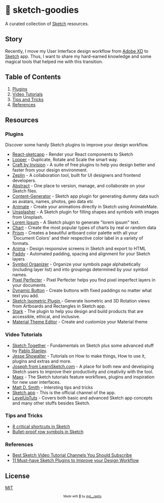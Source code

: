 # 💎 sketch-goodies
A curated collection of [Sketch](https://www.sketchapp.com/) resources.

Story 
-----
Recently, I move my User Interface design workflow from [Adobe XD](https://www.adobe.com/gr_en/products/xd.html) to [Sketch](https://www.sketchapp.com/) app. Thus, I want to share my hard-earned knowledge and some magical tools that helped me with this transition.

Table of Contents
-----------------

1. [Plugins](#plugins)
2. [Video Tutorials](#video-tutorials)
3. [Tips and Tricks](#tips-and-tricks)
4. [References](#references)

Resources
---------

### Plugins
Discover some handy Sketch plugins to improve your design workflow.

- [React-sketcapp](http://airbnb.io/react-sketchapp/) - Render your React components to Sketch
- [Looper](http://sureskumar.com/looper/) - Duplicate, Rotate and Scale the smart way.
- [Craft by Invision](https://www.invisionapp.com/craft) - A suite of free plugins to help you design better and faster from your design environment.
- [Zeplin](https://zeplin.io/) - A collaboration tool, built for UI designers and frontend developers.
- [Abstract](https://www.goabstract.com/) - One place to version, manage, and collaborate on your Sketch files.
- [Content-Generator](https://github.com/timuric/Content-generator-sketch-plugin) - Sketch app plugin for generating dummy data such as avatars, names, photos, geo data etc
- [Animate](http://animatemate.com/) - Create your animations directly in Sketch using AnimateMate.
- [Unsplasher](https://github.com/perrysmotors/sketch-unsplasher) - A Sketch plugin for filling shapes and symbols with images from Unsplash.
- [Lorem Ipsum](https://github.com/whoisryosuke/sketch-lorem-ipsum-2017) - A Sketch plugin to generate "lorem ipsum" text.
- [Chart](https://github.com/pavelkuligin/chart) - Create the most popular types of charts by real or random data
- [Prism](https://github.com/ment-mx/Prism) - Creates a beautiful artboard color palette with all your 'Document Colors' and their respective color label in a variety of formats.
- [Anima](https://animaapp.github.io/) - Design responsive screens in Sketch and export to HTML
- [Paddy](https://github.com/DWilliames/paddy-sketch-plugin) - Automated padding, spacing and alignment for your Sketch layers
- [Symbol Organizer](https://github.com/sonburn/symbol-organizer) - Organize your symbols page alphabetically (including layer list) and into groupings determined by your symbol names.
- [Pixel Perfecter](https://github.com/swiadek/pixel-perfecter-sketch-plugin) - Pixel Perfecter helps you find pixel imperfect layers in your documents.
- [Dynamic Button](https://github.com/ddwht/sketch-dynamic-button) - Create buttons with fixed paddings no matter what text you add.
- [Sketch Isometric Plugin ](https://github.com/sureskumar/sketch-isometric?ref=fordesignrs) - Generate Isometric and 3D Rotation views from Artboards and Rectangles in Sketch app.
- [Stark](https://www.getstark.co/) - The plugin to help you design and build products that are accessible, ethical, and inclusive.
- [Material Theme Editor](https://material.io/tools/theme-editor/) - Create and customize your Material theme

### Video Tutorials

- [Sketch Together](https://www.youtube.com/playlist?list=PLWlUJU11tp4fEXI8deWhBQAHDv9R23WHB) - Fundamentals on Sketch plus some advanced stuff by [Pablo Stanley](https://www.pablostanley.com/).
- [Jesse Showalter](https://www.youtube.com/playlist?list=PLrtjkLnNjGHuH00MTdjQGlAt6Gcm5oFDP) - Tutorials on How to make things, How to use it, plugins and extras and more.
- [Joseph from LearnSketch.com](https://www.youtube.com/user/learnsketch) - A place for both new and developing Sketch users to improve their productivity and creativity with the tool. 
- [Maex](https://www.youtube.com/playlist?list=PLgwNtYvZGv9Q_rH5RVWYE20dcp4_MLhX_) - The Sketch tutorials feature workflows, plugins and inspiration for new user interfaces.
- [Matt D. Smith](https://www.youtube.com/playlist?list=PLRH-iQQ3liameZu6Do8mYJdm-zCLymXJ1) - Intersting tips and tricks
- [Sketch app](https://www.youtube.com/channel/UC-1eTnnUmKJ8yEa1nCnAGpw) - This is the official channel of the app.
- [LevelUpTuts](https://www.youtube.com/user/LevelUpTuts/playlists?sort=dd&shelf_id=9&view=50) - Covers both basic and advanced Sketch app concepts and many other stuffs besides Sketch.

### Tips and Tricks

- [8 critical shortcuts in Sketch](https://www.invisionapp.com/inside-design/8-critical-shortcuts-in-sketch/)
- [Bullet-proof row symbols in Sketch](https://medium.com/deliveroo-design/bullet-proof-rows-d185f7ad3a85?ref=fordesignrs)

### References
- [Best Sketch Video Tutorial Channels You Should Subscribe](https://medium.com/introcept-hub/best-sketch-video-tutorial-channels-you-should-subscribe-27e007243864)
- [11 Must-have Sketch Plugins to Improve your Design Workflow](https://medium.com/sketch-app-sources/11-must-have-sketch-plugins-to-improve-your-design-workflow-a4c752e3a036)
&nbsp;

License
-------
[MIT](https://en.wikipedia.org/wiki/MIT_License)

<p align="center">
<sub><sup>Made with 🤘 by <a href="https://twitter.com/d__raptis">@d__raptis</a></sup></sub>
</p>
